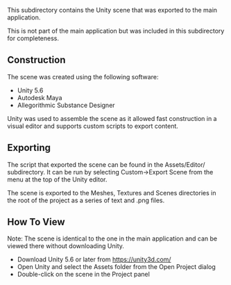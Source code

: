 This subdirectory contains the Unity scene that was exported to the main application.

This is not part of the main application but was included in this subdirectory for completeness.


## Construction

The scene was created using the following software:

- Unity 5.6
- Autodesk Maya
- Allegorithmic Substance Designer

Unity was used to assemble the scene as it allowed fast construction in a visual editor and supports custom scripts to export content.

## Exporting

The script that exported the scene can be found in the Assets/Editor/ subdirectory. It can be run by selecting Custom->Export Scene from the menu at the top of the Unity editor.

The scene is exported to the Meshes, Textures and Scenes directories in the root of the project as a series of text and .png files.

## How To View

Note: The scene is identical to the one in the main application and can be viewed there without downloading Unity.

- Download Unity 5.6 or later from https://unity3d.com/
- Open Unity and select the Assets folder from the Open Project dialog
- Double-click on the scene in the Project panel

